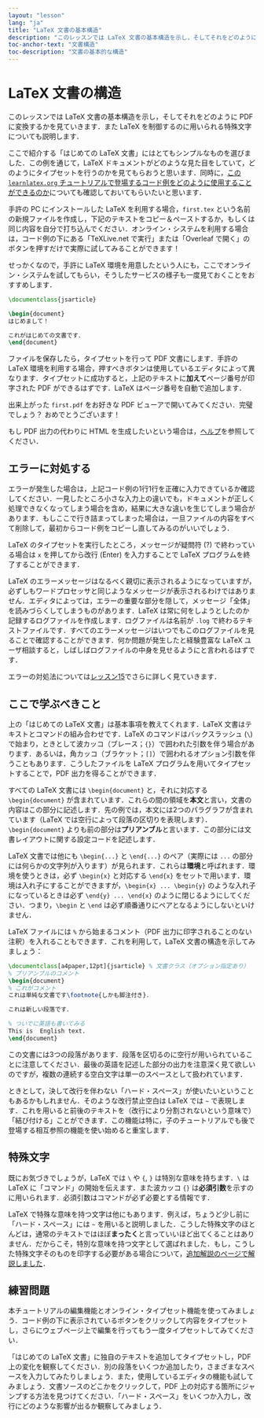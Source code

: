 ```yaml
---
layout: "lesson"
lang: "ja"
title: "LaTeX 文書の基本構造"
description: "このレッスンでは LaTeX 文書の基本構造を示し，そしてそれをどのように PDF に変換するかを見ていきます．また LaTeX を制御するのに用いられる特殊文字についても説明します．"
toc-anchor-text: "文書構造"
toc-description: "文書の基本的な構造"
---
```


# LaTeX 文書の構造

<span class="summary">このレッスンでは LaTeX 文書の基本構造を示し，そしてそれをどのように PDF に変換するかを見ていきます．また LaTeX を制御するのに用いられる特殊文字についても説明します．</span>

ここで紹介する「はじめての LaTeX 文書」にはとてもシンプルなものを選びました．この例を通じて，LaTeX ドキュメントがどのような見た目をしていて，どのようにタイプセットを行うのかを見てもらおうと思います．同時に，[この `learnlatex.org` チュートリアルで登場するコード例をどのように使用することができるのか](help)についても確認しておいてもらいたいと思います．

手許の PC にインストールした LaTeX を利用する場合，`first.tex` という名前の新規ファイルを作成し，下記のテキストをコピー＆ペーストするか，もしくは同じ内容を自分で打ち込んでください．オンライン・システムを利用する場合は，コード例の下にある「TeXLive.net で実行」または「Overleaf で開く」のボタンを押すだけで実際に試してみることができます！

<p class="hint">せっかくなので，手許に LaTeX 環境を用意したという人にも，ここでオンライン・システムを試してもらい，そうしたサービスの様子も一度見ておくことをおすすめします．</p>

```latex
\documentclass{jsarticle}

\begin{document}
はじめまして！

これがはじめての文書です．
\end{document}
```

ファイルを保存したら，タイプセットを行って PDF 文書にします．手許の LaTeX 環境を利用する場合，押すべきボタンは使用しているエディタによって異なります．タイプセットに成功すると，上記のテキストに**加えて**ページ番号が印字された PDF ができるはずです．LaTeX はページ番号を自動で追加します．

出来上がった `first.pdf` をお好きな PDF ビューアで開いてみてください．完璧でしょう？ おめでとうございます！

もし PDF 出力の代わりに HTML を生成したいという場合は，[ヘルプ](./help)を参照してください．

## エラーに対処する

エラーが発生した場合は，上記コード例の1行1行を正確に入力できているか確認してください．一見したところ小さな入力上の違いでも，ドキュメントが正しく処理できなくなってしまう場合を含め，結果に大きな違いを生じてしまう場合があります．もしここで行き詰まってしまった場合は，一旦ファイルの内容をすべて削除して，最初からコード例をコピーし直してみるのがいいでしょう．

LaTeX のタイプセットを実行したところ，メッセージが疑問符 (?) で終わっている場合は `x` を押してから改行 (Enter) を入力することで LaTeX プログラムを終了することができます．

LaTeX のエラーメッセージはなるべく親切に表示されるようになっていますが，必ずしもワードプロセッサと同じようなメッセージが表示されるわけではありません．エディタによっては，エラーの重要な部分を隠して，メッセージ「全体」を読みづらくしてしまうものがあります．LaTeX は常に何をしようとしたのか記録するログファイルを作成します．ログファイルは名前が `.log` で終わるテキストファイルです．すべてのエラーメッセージはいつでもこのログファイルを見ることで確認することができます．何か問題が発生したと経験豊富な LaTeX ユーザ相談すると，しばしばログファイルの中身を見せるようにと言われるはずです．

<p class="hint">エラーの対処法については<a href="./lesson-15">レッスン15</a>でさらに詳しく見ていきます．</p>

## ここで学ぶべきこと

上の「はじめての LaTeX 文書」は基本事項を教えてくれます．LaTeX 文書はテキストとコマンドの組み合わせです．LaTeX のコマンドはバックスラッシュ (``\``) で始まり，ときとして波カッコ（ブレース；`{}`）で囲われた引数を伴う場合があります．あるいは，角カッコ（ブラケット；`[]`）で囲われるオプション引数を伴うこともあります．こうしたファイルを LaTeX プログラムを用いてタイプセットすることで，PDF 出力を得ることができます．

すべての LaTeX 文書には `\begin{document}` と，それに対応する `\begin{document}` が含まれています．これらの間の領域を**本文**と言い，文書の内容はこの部分に記述します．先の例では，本文には2つのパラグラフが含まれています（LaTeX では空行によって段落の区切りを表現します）．`\begin{document}` よりも前の部分は**プリアンブル**と言います．この部分には文書レイアウトに関する設定コードを記述します．

LaTeX 文書では他にも `\begin{...}` と `\end{...}` のペア（実際には `...` の部分には何らかの文字列が入ります）が見られます．これらは**環境**と呼ばれます．環境を使うときは，必ず `\begin{x}` と対応する `\end{x}` をセットで用います．環境は入れ子にすることができますが，`\begin{x} ... \begin{y}` のような入れ子になっているときは必ず `\end{y} ... \end{x}` のように閉じるようにしてください．つまり，`\begin` と `\end` は必ず順番通りにペアとなるようにしないといけません．

LaTeX ファイルには `%` から始まるコメント（PDF 出力に印字されることのない注釈）を入れることもできます．これを利用して，LaTeX 文書の構造を示してみましょう：

```latex
\documentclass[a4paper,12pt]{jsarticle} % 文書クラス（オプション指定あり）
% プリアンブルのコメント
\begin{document}
% これがコメント
これは単純な文書です\footnote{しかも脚注付き}．

これは新しい段落です．

% ついでに英語も書いてみる
This is  English text.
\end{document}
```

この文書には3つの段落があります．段落を区切るのに空行が用いられていることに注意してください．最後の英語を記述した部分の出力を注意深く見て欲しいのですが，複数の連続する空白文字は単一のスペースとして扱われています．

ときとして，決して改行を伴わない「ハード・スペース」が使いたいということもあるかもしれません．そのような改行禁止空白は LaTeX では `~` で表現します．これを用いると前後のテキストを（改行により分割されないという意味で）「結び付ける」ことができます．この機能は特に，子のチュートリアルでも後で登場する相互参照の機能を使い始めると重宝します．

## 特殊文字

既にお気づきでしょうが，LaTeX では ``\`` や `{`, `}` は特別な意味を持ちます．``\`` は LaTeX に「コマンド」の開始を伝えます．また波カッコ `{}` は**必須引数**を示すのに用いられます．必須引数はコマンドが必ず必要とする情報です．

LaTeX で特殊な意味を持つ文字は他にもあります．例えば，ちょうど少し前に「ハード・スペース」には `~` を用いると説明しました．こうした特殊文字のほとんどは，通常のテキストではほぼ**まったく**と言っていいほど出てくることはありません．だからこそ，特別な意味を持つ文字として選ばれました．もし，こうした特殊文字そのものを印字する必要がある場合について，[追加解説のページで解説しました](more-03)．

## 練習問題

本チュートリアルの編集機能とオンライン・タイプセット機能を使ってみましょう．コード例の下に表示されているボタンをクリックして内容をタイプセットし，さらにウェブページ上で編集を行ってもう一度タイプセットしてみてください．

「はじめての LaTeX 文書」に独自のテキストを追加してタイプセットし，PDF 上の変化を観察してください．別の段落をいくつか追加したり，さまざまなスペースを入力してみたりしましょう．また，使用しているエディタの機能も試してみましょう．文書ソースのどこかをクリックして，PDF 上の対応する箇所にジャンプする方法を見つけてください．「ハード・スペース」をいくつか入力し，改行にどのような影響が出るか観察してみましょう．
